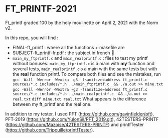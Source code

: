 # FT_PRINTF-2021

Ft_printf graded 100 by the holy moulinette on April 2, 2021 with the Norm v2.

In this repo, you will find : 
- FINAL-ft_printf : where all the functions + makefile are
- SUBJECT-ft_printf-fr.pdf : the subject in french 🥖
- `main_my_ftprintf.c` and  `main_realprintf.c` : files to test my printf without bonuses. `main_my_ftprintf.c` is a main with **my** function and several tests, `main_realprintf.c`is a main with the same tests but with the **real** function printf. To compare both files and see the mistakes, run 
`gcc -Wall -Werror -Wextra -g3 -fsanitize=address ft_printf.c sources/*.c includes/*.h ../main_ftprintf.c  && ./a.out >> mine.txt` 
`gcc -Wall -Werror -Wextra -g3 -fsanitize=address ft_printf.c sources/*.c includes/*.h ../main_realprintf.c  && ./a.out >> real.txt` 
`diff mine.txt real.txt`
What appears is the difference between my ft_printf and the real one.

In addition to my tester, I used PFT (https://github.com/gavinfielder/pft), PFT-2019 (https://github.com/YulonSil/PFT_2019.git), 42TESTERS-PRINTF (https://github.com/Mazoise/42TESTERS-PRINTF) and printfTester (https://github.com/Tripouille/printfTester). 
